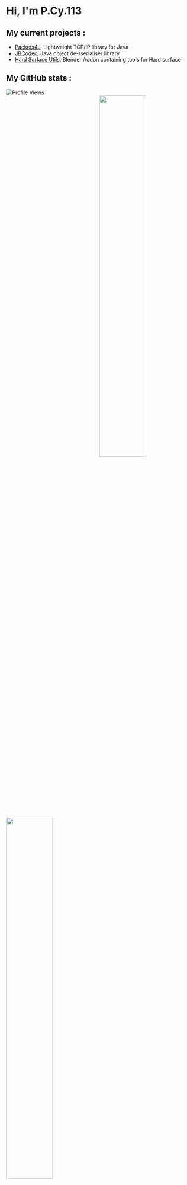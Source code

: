 Hi, I'm P.Cy.113
===============

**My current projects** :
---------------------
- [Packets4J](https://github.com/Poucy113/packets4j), Lightweight TCP/IP library for Java
- [JBCodec](https://github.com/Poucy113/jbcodec), Java object de-/serialiser library
- [Hard Surface Utils](https://github.com/Poucy113/hard_surf_utils), Blender Addon containing tools for Hard surface

**My GitHub stats** :
---------------------

<img align="center" alt="Profile Views" src="https://komarev.com/ghpvc/?username=poucy113">

<br>
<img align="right" width="50%" src="https://github-readme-stats.vercel.app/api?username=poucy113&show_icons=true"/>
<img align="left" width="50%" src="https://github-readme-stats.vercel.app/api/top-langs/?username=poucy113&layout=compact"/>
</div>

<br>
<br>
<br>
